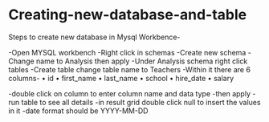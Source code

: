 # Creating-new-database-and-table

Steps to create new database in Mysql Workbence-

-Open MYSQL workbench
-Right click in schemas
-Create new schema
-Change name to Analysis then apply
-Under Analysis schema right click tables
-Create table change table name to Teachers
-Within it there are 6 columns-
•	id
•	first_name
•	last_name
•	school
•	hire_date
•	salary

-double click on column to enter column name and data type
-then apply
-run table to see all details
-in result grid double click null to insert the values in it
-date format should be YYYY-MM-DD


